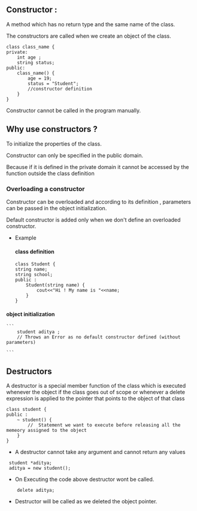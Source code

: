 ## Constructor :

A method which has no return type and the same name of the class.

The constructors are called when we create an object of the class.
```
class class_name {
private:
	int age ;
	string status;
public:
	class_name() {
		age = 19;
		status = "Student";
		//constructor definition
	}
}
```
Constructor cannot be called in the program manually.

## Why use constructors ?
To initialize the properties of the class.

Constructor can only be specified in the public domain.

Because if it is defined in the private domain it cannot be accessed by the function outside the class definition

### Overloading a constructor

Constructor can be overloaded and according to its definition , parameters can be passed in the object initialization.

Default constructor is added only when we don't define an overloaded constructor.

* Example
	#### class definition
	```
	class Student {
	string name;
	string school;
	public :
		Student(string name) {
			cout<<"Hi ! My name is "<<name;
		}
	}
	```
#### object initialization
	```
		student aditya ;
		// Throws an Error as no default constructor defined (without parameters)

	```

## Destructors

A destructor is a special member function of the class which is executed whenever the object if the class goes out of scope or whenever a delete expression is applied to the pointer that points to the object of that class

```
class student {
public :
	~ student() {
		//  Statement we want to execute before releasing all the memeory assigned to the object
	}
}
```

- A destructor cannot take any argument and cannot return any values

```
 student *aditya;
 aditya = new student();
```
- On Executing the code above destructor wont be called.
```
	delete aditya;
```
- Destructor will be called as we deleted the object pointer.
